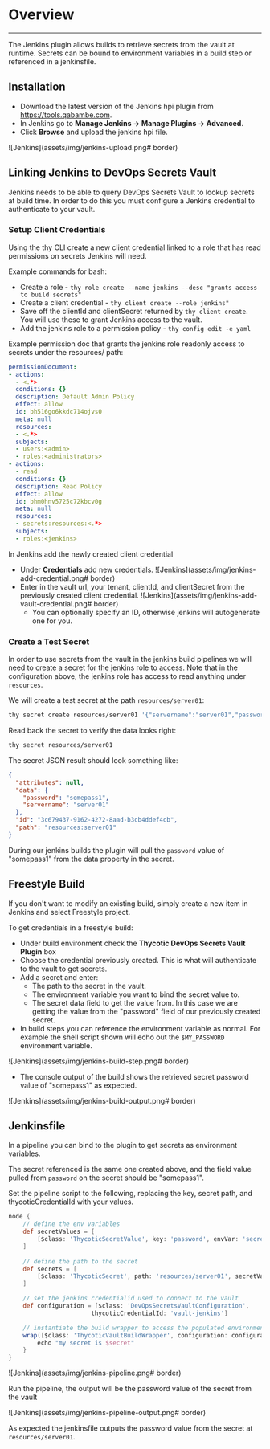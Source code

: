 # Overview
---

The Jenkins plugin allows builds to retrieve secrets from the vault at runtime. 
Secrets can be bound to environment variables in a build step or referenced in a jenkinsfile.


## Installation

* Download the latest version of the Jenkins hpi plugin from https://tools.qabambe.com.
* In Jenkins go to **Manage Jenkins -> Manage Plugins -> Advanced**.
* Click **Browse** and upload the jenkins hpi file.


![Jenkins](assets/img/jenkins-upload.png# border)

## Linking Jenkins to DevOps Secrets Vault

Jenkins needs to be able to query DevOps Secrets Vault to lookup secrets at build time. In order to do this you must configure a Jenkins credential
to authenticate to your vault.

### Setup Client Credentials
Using the thy CLI create a new client credential linked to a role that has read permissions on secrets Jenkins will need. 

Example commands for bash:

* Create a role - `thy role create --name jenkins --desc "grants access to build secrets" `
* Create a client credential - `thy client create --role jenkins" `
* Save off the clientId and clientSecret returned by `thy client create`. You will use these to grant Jenkins access to the vault.
* Add the jenkins role to a permission policy - `thy config edit -e yaml`

Example permission doc that grants the jenkins role readonly access to secrets under the resources/ path:

```yaml
permissionDocument:
- actions:
  - <.*>
  conditions: {}
  description: Default Admin Policy
  effect: allow
  id: bh516go6kkdc714ojvs0
  meta: null
  resources:
  - <.*>
  subjects:
  - users:<admin>
  - roles:<administrators>
- actions:
  - read
  conditions: {}
  description: Read Policy
  effect: allow
  id: bhm0hnv5725c72kbcv0g
  meta: null
  resources:
  - secrets:resources:<.*>
  subjects:
  - roles:<jenkins>
```


In Jenkins add the newly created client credential

* Under **Credentials** add new credentials.
![Jenkins](assets/img/jenkins-add-credential.png# border)
* Enter in the vault url, your tenant, clientId, and clientSecret from the previously created client credential.
![Jenkins](assets/img/jenkins-add-vault-credential.png# border)
    * You can optionally specify an ID, otherwise jenkins will autogenerate one for you.

### Create a Test Secret
In order to use secrets from the vault in the jenkins build pipelines we will need to create a secret for the
jenkins role to access. Note that in the configuration above, the jenkins role has access to read anything under `resources`. 

We will create a test secret at the path `resources/server01`:


```bash
thy secret create resources/server01 '{"servername":"server01","password":"somepass1"}'
```

Read back the secret to verify the data looks right:

```bash
thy secret resources/server01
```

The secret JSON result should look something like:

```json
{
  "attributes": null,
  "data": {
    "password": "somepass1",
    "servername": "server01"
  },
  "id": "3c679437-9162-4272-8aad-b3cb4ddef4cb",
  "path": "resources:server01"
}
```

During our jenkins builds the plugin will pull the `password` value of "somepass1" from the data property in the secret.

## Freestyle Build
If you don't want to modify an existing build, simply create a new item in Jenkins and select Freestyle project.

To get credentials in a freestyle build:

* Under build environment check the **Thycotic DevOps Secrets Vault Plugin** box
* Choose the credential previously created. This is what will authenticate to the vault to get secrets.
* Add a secret and enter:
    * The path to the secret in the vault.
    * The environment variable you want to bind the secret value to.
    * The secret data field to get the value from. In this case we are getting the value from 
    the "password" field of our previously created secret.
* In build steps you can reference the environment variable as normal. For example the shell script shown will echo out 
the `$MY_PASSWORD` environment variable.


![Jenkins](assets/img/jenkins-build-step.png# border)

* The console output of the build shows the retrieved secret password value of "somepass1" as expected.


![Jenkins](assets/img/jenkins-build-output.png# border)


## Jenkinsfile

In a pipeline you can bind to the plugin to get secrets as environment variables.

The secret referenced is the same one created above, and the field value pulled from `password` on the secret should be "somepass1". 

Set the pipeline script to the following, replacing the key, secret path, and thycoticCredentialId with your values.

```groovy
node {
    // define the env variables
    def secretValues = [
        [$class: 'ThycoticSecretValue', key: 'password', envVar: 'secret']
    ]
    
    // define the path to the secret
    def secrets = [
        [$class: 'ThycoticSecret', path: 'resources/server01', secretValues: secretValues]
    ]

    // set the jenkins credentialid used to connect to the vault
    def configuration = [$class: 'DevOpsSecretsVaultConfiguration',
                       thycoticCredentialId: 'vault-jenkins']

    // instantiate the build wrapper to access the populated environment variables
    wrap([$class: 'ThycoticVaultBuildWrapper', configuration: configuration, thycoticVaultSecrets: secrets]) {
        echo "my secret is $secret"
    }
}
```


![Jenkins](assets/img/jenkins-pipeline.png# border)

Run the pipeline, the output will be the password value of the secret from the vault


![Jenkins](assets/img/jenkins-pipeline-output.png# border)

As expected the jenkinsfile outputs the password value from the secret at `resources/server01`.